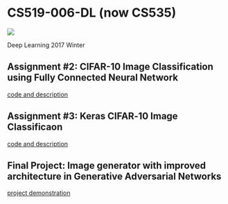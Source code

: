 # CS519-006-DL (now CS535)  
![](https://img.shields.io/badge/language-python-orange.svg)

Deep Learning 2017 Winter
## Assignment #2: CIFAR-10 Image Classification using Fully Connected Neural Network
[code and description](./Assignment2)
## Assignment #3: Keras CIFAR‐10 Image Classificaon
[code and description](./Assignment3)
## Final Project: Image generator with improved architecture in Generative Adversarial Networks
[project demonstration](./Project-GAN)

